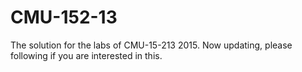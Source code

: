 # CMU-152-13
The solution for the labs of CMU-15-213 2015.
Now updating, please following if you are interested in this.
